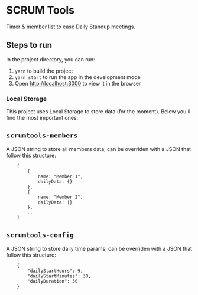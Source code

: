 # SCRUM Tools

Timer & member list to ease Daily Standup meetings.

## Steps to run

In the project directory, you can run:

1. `yarn` to build the project
2. `yarn start` to run the app in the development mode
3. Open [http://localhost:3000](http://localhost:3000) to view it in the browser

### Local Storage

This project uses Local Storage to store data (for the moment). Below you'll find the most important ones:

## `scrumtools-members`

A JSON string to store all members data, can be overriden with a JSON that follow this structure:

        [
            {
                name: "Member 1",
                dailyData: {}
            },
            {
                name: "Member 2",
                dailyData: {}
            },
            ...
        ]

## `scrumtools-config`

A JSON string to store daily time params, can be overriden with a JSON that follow this structure:

        {
            "dailyStartHours": 9,
            "dailyStartMinutes": 30,
            "dailyDuration": 30
        }